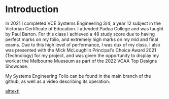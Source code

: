 # Introduction

In 2021 I completed VCE Systems Engineering 3/4, a year 12 subject in the Victorian Certificate of Education. I attended Padua College and was taught by Paul Barton. For this class I achieved a 48 study score due to having perfect marks on my folio, and extremely high marks on my mid and final exams. Due to this high level of performance, I was dux of my class. I also was presented with the Mick McLoughlin Principal's Choice Award 2021 (Technology) for my project, and was given the opportunity to display my work at the Melbourne Mueseum as part of the 2022 VCAA Top Designs Showcase. 

My Systems Engineering Folio can be found in the main branch of the github, as well as a video describing its operation.

[alttext!](https://github.com/Rewind2B4/systems34_2021_Noah_Jackson/blob/master/Photos/19219704J_Systems%20Engineering_Automated%20Transportation%20System_1.jpg)
